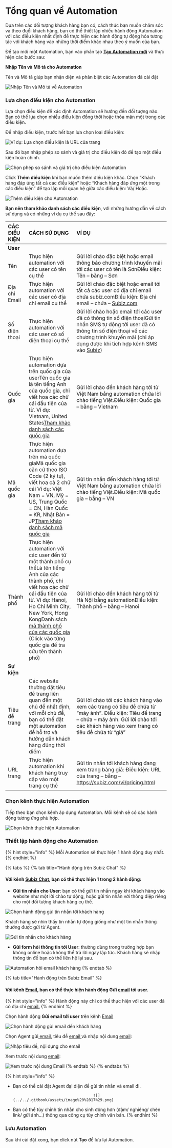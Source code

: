 # Tổng quan về Automation

Dựa trên các đối tượng khách hàng bạn có, cách thức bạn muốn chăm sóc và theo đuổi khách hàng, bạn  có thể thiết lập nhiều hành động Automation với các điều kiện nhất định để thực hiện các hành động tự động hóa tương tác với khách hàng vào những thời điểm khác nhau theo ý muốn của bạn.

Để tạo mới một Automation, bạn vào phần tạo [**Tạo Automation mới**](https://app.subiz.com/settings/automation-list) và thực hiện các bước sau:

**Nhập Tên và Mô tả cho Automation**

Tên và Mô tả giúp bạn nhận diện và phân biệt các Automation đã cài đặt

![Nh&#x1EAD;p T&#xEA;n v&#xE0; M&#xF4; t&#x1EA3; v&#x1EC1; Automation](../../.gitbook/assets/tao-automation.png)

### Lựa chọn điều kiện cho Automation

Lựa chọn điều kiện để xác định Automation sẽ hướng đến đối tượng nào. Bạn có thể lựa chọn nhiều điều kiện đồng thời hoặc thỏa mãn một trong các điều kiện.

Để nhập điều kiện, trước hết bạn lựa chọn loại điều kiện:

![V&#xED; d&#x1EE5;: L&#x1EF1;a ch&#x1ECD;n &#x111;i&#x1EC1;u ki&#x1EC7;n l&#xE0; URL c&#x1EE7;a trang](../../.gitbook/assets/lua-chon-dieu-kien-automation.png)

Sau đó bạn nhập phép so sánh và giá trị cho điều kiện đó để tạo một điều kiện hoàn chỉnh.

![Ch&#x1ECD;n ph&#xE9;p so s&#xE1;nh v&#xE0; gi&#xE1; tr&#x1ECB; cho &#x111;i&#x1EC1;u ki&#x1EC7;n Automation](../../.gitbook/assets/phep-so-sanh-automation.png)

Click **Thêm điều kiện** khi bạn muốn thêm điều kiện khác. Chọn “Khách hàng đáp ứng tất cả các điều kiện” hoặc “Khách hàng đáp ứng một trong các điều kiện” để tạo lập mối quan hệ giữa các điều kiện: Và/ Hoặc.

![Th&#xEA;m &#x111;i&#x1EC1;u ki&#x1EC7;n cho Automation](../../.gitbook/assets/them-dieu-kien-auto.png)

**Bạn nên tham khảo danh sách các điều kiện**, với những hướng dẫn về cách sử dụng và có những ví dụ cụ thể sau đây:

| **CÁC ĐIỀU KIỆN** | **CÁCH SỬ DỤNG** | **VÍ DỤ** |
| :--- | :--- | :--- |
| **User** |  |  |
| Tên | Thực hiện automation với các user có tên cụ thể | Gửi lời chào đặc biệt hoặc email thông báo chương trình khuyến mãi tới các user có tên là SơnĐiều kiện: Tên – bằng – Sơn |
| Địa chỉ Email | Thực hiện automation với các user có địa chỉ email cụ thể | Gửi lời chào đặc biệt hoặc email tới tất cả các user có địa chỉ email chứa subiz.comĐiều kiện: Địa chỉ email – chứa – [Subiz.com](https://subiz.com/vi/) |
| Số điện thoại | Thực hiện automation với các user có số điện thoại cụ thể | Gửi lời chào hoặc email tới các user đã có thông tin số điện thoạiGửi tin nhắn SMS tự động tới user đã có thông tin số điện thoại về các chương trình khuyến mãi \(chỉ áp dụng được khi tích hợp kênh SMS vào [Subiz](https://subiz.com/vi/)\) |
| Quốc gia | Thực hiện automation dựa trên quốc gia của userTên quốc gia là tên tiếng Anh của quốc gia, chỉ viết hoa các chữ cái đầu tiên của từ. Ví dụ: Vietnam, United States[Tham khảo danh sách các quốc gia](https://countrycode.org/) | Gửi lời chào đến khách hàng tới từ Việt Nam bằng automation chứa lời chào tiếng Việt.Điều kiện: Quốc gia – bằng – Vietnam |
| Mã quốc gia | Thực hiện automation dựa trên mã quốc giaMã quốc gia căn cứ theo ISO Code \(2 ký tự\), viết hoa cả 2 chữ cái Ví dụ: Việt Nam = VN, Mỹ = US, Trung Quốc = CN, Hàn Quốc = KR, Nhật Bản = JP[Tham khảo danh sách mã quốc gia](https://en.wikipedia.org/wiki/ISO_3166-2) | Gửi tin nhắn đến khách hàng tới từ Việt Nam bằng automation chứa lời chào tiếng Việt.Điều kiện: Mã quốc gia – bằng – VN |
| Thành phố | Thực hiện automation với các user đến từ một thành phố cụ thểLà tên tiếng Anh của các thành phố, chỉ viết hoa các chữ cái đầu tiên của từ. Ví dụ: Hanoi, Ho Chi Minh City, New York, Hong KongDanh sách [mã thành phố của các quốc gia](https://countrycode.org/) \(Click vào từng quốc gia để tra cứu tên thành phố\) | Gửi lời chào đến khách hàng tới từ Hà Nội bằng automationĐiều kiện: Thành phố – bằng – Hanoi |
| **Sự kiện** |  |  |
| Tiêu đề trang | Các website thường đặt tiêu đề trang liên quan đến một chủ đề nhất định, với mỗi chủ đề, bạn có thể đặt một automation để hỗ trợ và hướng dẫn khách hàng đúng thời điểm | Gửi lời chào tới các khách hàng vào xem các trang có tiêu đề chứa từ “máy ảnh”. Điều kiện: Tiêu đề trang – chứa – máy ảnh. Gửi lời chào tới các khách hàng vào xem trang có tiêu đề chứa từ “giá” |
| URL trang | Thực hiện automation khi khách hàng truy cập vào một trang cụ thể | Gửi tin nhắn tới khách hàng đang xem trang bảng giá: Điều kiện: URL của trang – bằng – https://subiz.com/vi/pricing.html |

### C**họn kênh thực hiện Automation**

Tiếp theo bạn chọn kênh áp dụng Automation. Mỗi kênh sẽ có các hành động tương ứng phù hợp.

![Ch&#x1ECD;n k&#xEA;nh th&#x1EF1;c hi&#x1EC7;n Automation](../../.gitbook/assets/chon-kenh-automation.png)

### **Thiết lập hành động cho Automation**

{% hint style="info" %}
Mỗi Automation sẽ thực hiện 1 hành động duy nhất.
{% endhint %}

{% tabs %}
{% tab title="Hành động trên Subiz Chat" %}
#### Với kênh [Subiz Chat](https://subiz.com/vi/live-chat.html), bạn có thể thực hiện 1 trong 2 hành động:

* **Gửi tin nhắn cho User**: bạn có thể gửi tin nhắn ngay khi khách hàng vào website như một lời chào tự động, hoặc gửi tin nhắn với thông điệp riêng cho một đối tượng khách hàng cụ thể.

![Ch&#x1ECD;n h&#xE0;nh &#x111;&#x1ED9;ng g&#x1EED;i tin nh&#x1EAF;n t&#x1EDB;i kh&#xE1;ch h&#xE0;ng](../../.gitbook/assets/chon-kenh-hanh-dong-automation.png)

Khách hàng sẽ nhìn thấy tin nhắn tự động giống như một tin nhắn thông thường được gửi từ Agent.

![G&#x1EED;i tin nh&#x1EAF;n cho kh&#xE1;ch h&#xE0;ng](../../.gitbook/assets/chon-kenh-automation1.png)

* **Gửi form hỏi thông tin tới User**: thường dùng trong trường hợp bạn không online hoặc không thể trả lời ngay lập tức. Khách hàng sẽ nhập thông tin để bạn có thể liên hệ lại sau.

![Automation h&#x1ECF;i email kh&#xE1;ch h&#xE0;ng](../../.gitbook/assets/automation-email%20%281%29.png)
{% endtab %}

{% tab title="Hành động trên Subiz Email" %}
#### Với kênh [Email](https://subiz.com/vi/email.html), bạn có thể thực hiện hành động **Gửi** [**email**](https://subiz.com/vi/email.html) **tới user**. 

{% hint style="info" %}
Hành động này chỉ có thể thực hiện với các user đã có địa chỉ [email.](https://subiz.com/vi/email.html)
{% endhint %}

Chọn hành động **Gửi email tới user** trên kênh [Email](https://subiz.com/vi/email.html)

![Ch&#x1ECD;n h&#xE0;nh &#x111;&#x1ED9;ng g&#x1EED;i email &#x111;&#x1EBF;n kh&#xE1;ch h&#xE0;ng](../../.gitbook/assets/automation-hd-email.png)

Chọn Agent gửi[ email](https://subiz.com/vi/email.html), tiêu đề [email ](https://subiz.com/vi/email.html)và nhập nội dung [email](https://subiz.com/vi/email.html):

![Nh&#x1EAD;p ti&#xEA;u &#x111;&#x1EC1;, n&#x1ED9;i d&#x1EE5;ng cho email](../../.gitbook/assets/gui-email-den-khach-hang.png)

Xem trước nội dung [email](https://subiz.com/vi/email.html):

![Xem tr&#x1B0;&#x1EDB;c n&#x1ED9;i dung Email](../../.gitbook/assets/preview-email.png)
{% endtab %}
{% endtabs %}

{% hint style="info" %}
* Bạn có thể cài đặt Agent đại diện để gửi tin nhắn và email đi.

                                         ![](../../.gitbook/assets/image%20%2817%29.png)

* Bạn có thể tùy chỉnh tin nhắn cho sinh động hơn \(đậm/ nghiêng/ chèn link/ gửi ảnh…\) thông qua công cụ tùy chỉnh văn bản.
{% endhint %}

### **Lưu Automation**

Sau khi cài đặt xong, bạn click nút **Tạo** để lưu lại Automation.

